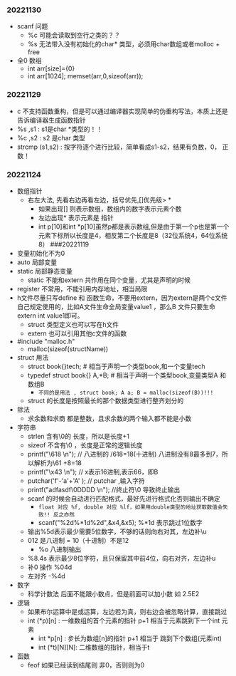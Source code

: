 ### 20221130
- scanf 问题
  - %c 可能会读取到空行之类的？？
  - %s 无法带入没有初始化的char* 类型，必须用char数组或者molloc + free
- 全0 数组
  - int arr[size]={0}
  - int arr[1024]; memset(arr,0,sizeof(arr));
### 20221129
- c 不支持函数重构，但是可以通过编译器实现简单的伪重构写法，本质上还是告诉编译器生成函数指针
- %s ,s1 : s1是char *类型的！！
- %c ,s2 : s2 是char 类型
- strcmp (s1,s2) : 按字符逐个进行比较，简单看成s1-s2，结果有负数，0， 正数！
### 20221124
- 数组指针
  - 右左大法, 先看右边再看左边，括号优先,[]优先级> *
    - 如果出现[] 则表示数组，数组内的数字表示元素个数
    - 左边出现* 表示元素是 指针
    - int p[10]和int *p[10]虽然p都是表示数组,但是由于第一个p也是第一个元素下标所以长度是4，相反第二个长度是8（32位系统4，64位系统8）
###20221119
- 变量初始化不为0
- auto 局部变量
- static 局部静态变量
	- static 不能和extern 共作用在同个变量，尤其是声明的时候
- register 不常用，不能引用内存地址，相当局限
- h文件尽量只写define 和 函数生命，不要用extern，因为extern是两个c文件自己规定使用的，比如A文件生命全局变量value1 ，那么B 文件只要生命extern int value1即可。
  - struct 类型定义也可以写在h文件
  - extern 也可以引用其他c文件的函数
- #include "malloc.h" 
	- malloc(sizeof(structName))
- struct 用法
	- struct book{}tech; # 相当于声明一个类型book,和一个变量tech
	- typedef struct book{} A,*B; # 相当于声明一个类型book,变量类型A 和 数组B
		- ``不同的是用法 , struct book; A a; B = malloc(sizeof(B))!!!``
    - struct 的长度是按照最长的那个数据类型进行整齐划分的
- 除法
  - 求余数和求商 都是整数，且求余数的两个输入都不能是小数
- 字符串
  - strlen 含有\0的 长度，所以是长度+1
  - sizeof 不含有\0 ，长度是正常的逻辑长度
  - printf("\618 \n"); // 八进制的 /618=18(十进制) 八进制没有8最多到7，所以解析为\61 +8=18
  - printf("\x43 \n"); // x表示16进制,表示66，即B
  - putchar('f'-'a'+'A' ); // putchar ,输入字符
  - printf("adfasdf\0DDDD \n"); //终止符\0 导致终止输出
  - scanf 的时候会自动进行匹配格式，最好先进行格式化否则输出不确定
    - ``float 对应 %f, double 对应 %lf，如果用double类型的地址获取数值会失败!! 反之亦然 ``
    - scanf("%2d%*1d%2d",&x4,&x5); %*1d 表示跳过1位数字
  - 输出%5d表示最少需要5位数字，不够的话则向右对其，左边补\u
  - 012 是八进制 = 10（十进制）不是12
    - %o 八进制输出
  - %8.4s 表示最少8位字符，且只保留其中前4位，向右对齐，左边补u
  - 补0 操作 %04d
  - 左对齐  -%4d
- 数字
  - 科学计数法 后面不能跟小数点，但是前面可以加小数 如 2.5E2 
- 逻辑
  - 如果布尔运算中是或运算，左边若为真，则右边会被忽略计算，直接跳过
  - int (*p)[n] : 一维数组的首个元素的指针 p+1 相当于元素跳到下一个int 元素
    - int *p[n] : 步长为数组[n]的指针 p+1 相当于 跳到下个数组(元素int)
    - int (*t)[N][N]: 二维数组的指针，相当于t 
- 函数
  - feof 如果已经读到结尾则 非0，否则则为0
